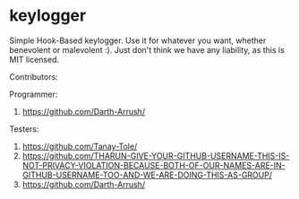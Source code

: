 # keylogger
Simple Hook-Based keylogger. Use it for whatever you want, whether benevolent or malevolent :). Just don't think we have any liability, as this is MIT licensed.

Contributors:

Programmer: 
1) https://github.com/Darth-Arrush/

Testers: 
1) https://github.com/Tanay-Tole/
2) https://github.com/THARUN-GIVE-YOUR-GITHUB-USERNAME-THIS-IS-NOT-PRIVACY-VIOLATION-BECAUSE-BOTH-OF-OUR-NAMES-ARE-IN-GITHUB-USERNAME-TOO-AND-WE-ARE-DOING-THIS-AS-GROUP/
3) https://github.com/Darth-Arrush/
